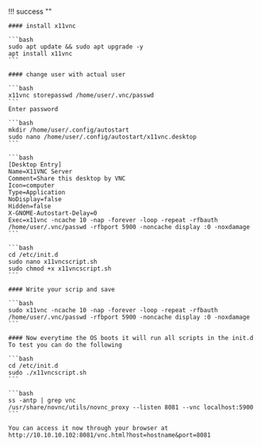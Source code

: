 !!! success ""

    #### install x11vnc

    ```bash
    sudo apt update && sudo apt upgrade -y
    apt install x11vnc
    ```

    #### change user with actual user

    ```bash
    x11vnc storepasswd /home/user/.vnc/passwd
    ```
    Enter password

    ```bash
    mkdir /home/user/.config/autostart
    sudo nano /home/user/.config/autostart/x11vnc.desktop
    ```

    ```bash
    [Desktop Entry]
    Name=X11VNC Server
    Comment=Share this desktop by VNC
    Icon=computer
    Type=Application
    NoDisplay=false
    Hidden=false
    X-GNOME-Autostart-Delay=0
    Exec=x11vnc -ncache 10 -nap -forever -loop -repeat -rfbauth /home/user/.vnc/passwd -rfbport 5900 -noncache display :0 -noxdamage
    ```

    ```bash
    cd /etc/init.d
    sudo nano x11vncscript.sh
    sudo chmod +x x11vncscript.sh
    ```

    #### Write your scrip and save

    ```bash
    sudo x11vnc -ncache 10 -nap -forever -loop -repeat -rfbauth /home/user/.vnc/passwd -rfbport 5900 -noncache display :0 -noxdamage
    ```

    #### Now everytime the OS boots it will run all scripts in the init.d
    To test you can do the following

    ```bash
    cd /etc/init.d
    sudo ./x11vncscript.sh
    ```

    ```bash
    ss -antp | grep vnc
    /usr/share/novnc/utils/novnc_proxy --listen 8081 --vnc localhost:5900
    ```

    You can access it now through your browser at http://10.10.10.102:8081/vnc.html?host=hostname&port=8081
